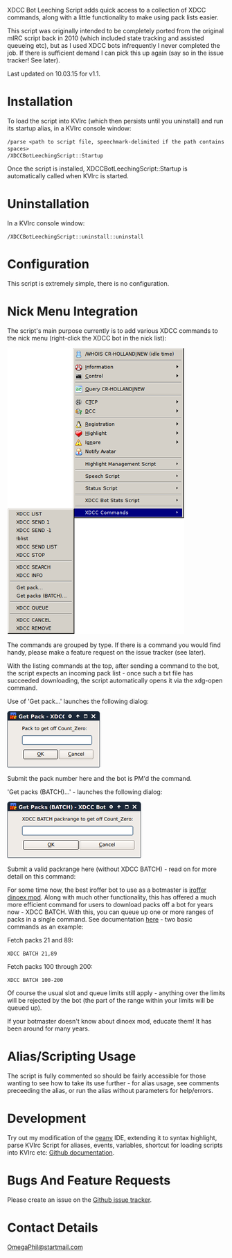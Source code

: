 XDCC Bot Leeching Script adds quick access to a collection of XDCC commands, along with a little functionality to make using pack lists easier.

This script was originally intended to be completely ported from the original mIRC script back in 2010 (which included state tracking and assisted queueing etc), but as I used XDCC bots infrequently I never completed the job. If there is sufficient demand I can pick this up again (say so in the issue tracker! See later).

Last updated on 10.03.15 for v1.1.


Installation
============

To load the script into KVIrc (which then persists until you uninstall) and run its startup alias, in a KVIrc console window:

    /parse <path to script file, speechmark-delimited if the path contains spaces>
    /XDCCBotLeechingScript::Startup

Once the script is installed, XDCCBotLeechingScript::Startup is automatically called when KVIrc is started.


Uninstallation
==============

In a KVIrc console window:

    /XDCCBotLeechingScript::uninstall::uninstall


Configuration
=============

This script is extremely simple, there is no configuration.


Nick Menu Integration
=====================

The script's main purpose currently is to add various XDCC commands to the nick menu (right-click the XDCC bot in the nick list):

![Nick menu](https://github.com/OmegaPhil/kvirc-xdcc-bot-leeching-script/blob/master/doc/nick-menu.png?raw=true)

The commands are grouped by type. If there is a command you would find handy, please make a feature request on the issue tracker (see later).

With the listing commands at the top, after sending a command to the bot, the script expects an incoming pack list - once such a txt file has succeeded downloading, the script automatically opens it via the xdg-open command.

Use of 'Get pack...' launches the following dialog:

![XDCC Send dialog](https://github.com/OmegaPhil/kvirc-xdcc-bot-leeching-script/blob/master/doc/xdcc-send-dialog.png?raw=true)

Submit the pack number here and the bot is PM'd the command.

'Get packs (BATCH)...' - launches the following dialog:

![XDCC Batch dialog](https://github.com/OmegaPhil/kvirc-xdcc-bot-leeching-script/blob/master/doc/xdcc-batch-dialog.png?raw=true)

Submit a valid packrange here (without XDCC BATCH) - read on for more detail on this command:

For some time now, the best iroffer bot to use as a botmaster is [iroffer dinoex mod](http://iroffer.dinoex.de/projects/iroffer). Along with much other functionality, this has offered a much more efficient command for users to download packs off a bot for years now - XDCC BATCH. With this, you can queue up one or more ranges of packs in a single command. See documentation [here](http://iroffer.dinoex.de/projects/iroffer/wiki/Xdcc_usercommands#XDCC-BATCH) - two basic commands as an example:

Fetch packs 21 and 89:

    XDCC BATCH 21,89

Fetch packs 100 through 200:

    XDCC BATCH 100-200

Of course the usual slot and queue limits still apply - anything over the limits will be rejected by the bot (the part of the range within your limits will be queued up).

If your botmaster doesn't know about dinoex mod, educate them! It has been around for many years.


Alias/Scripting Usage
=====================

The script is fully commented so should be fairly accessible for those wanting to see how to take its use further - for alias usage, see comments preceeding the alias, or run the alias without parameters for help/errors.


Development
===========

Try out my modification of the [geany](http://www.geany.org/) IDE, extending it to syntax highlight, parse KVIrc Script for aliases, events, variables, shortcut for loading scripts into KVIrc etc: [Github documentation](https://github.com/OmegaPhil/geany-kvircscript/wiki/README---KVIrc-Script-Integration).


Bugs And Feature Requests
=========================

Please create an issue on the [Github issue tracker](https://github.com/OmegaPhil/kvirc-xdcc-bot-leeching-script/issues).


Contact Details
===============

OmegaPhil@startmail.com
